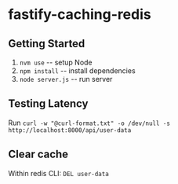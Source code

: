 # fastify-caching-redis

## Getting Started

1. `nvm use` -- setup Node
2. `npm install` -- install dependencies
3. `node server.js` -- run server

## Testing Latency

Run `curl -w "@curl-format.txt" -o /dev/null -s http://localhost:8000/api/user-data`

## Clear cache

Within redis CLI: `DEL user-data`
